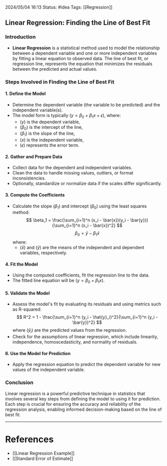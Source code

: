 2024/05/04 16:13
Status: #idea
Tags: [[Regression]]

## Linear Regression: Finding the Line of Best Fit

### Introduction
- **Linear Regression** is a statistical method used to model the relationship between a dependent variable and one or more independent variables by fitting a linear equation to observed data. The line of best fit, or regression line, represents the equation that minimizes the residuals between the predicted and actual values.

### Steps Involved in Finding the Line of Best Fit

#### 1. Define the Model
- Determine the dependent variable (the variable to be predicted) and the independent variable(s).
- The model form is typically $(y = \beta_0 + \beta_1x + \epsilon)$, where:
  - $(y)$ is the dependent variable,
  - $(\beta_0)$ is the intercept of the line,
  - $(\beta_1)$ is the slope of the line,
  - $(x)$ is the independent variable,
  - $(\epsilon)$ represents the error term.

#### 2. Gather and Prepare Data
- Collect data for the dependent and independent variables.
- Clean the data to handle missing values, outliers, or format inconsistencies.
- Optionally, standardize or normalize data if the scales differ significantly.

#### 3. Compute the Coefficients
- Calculate the slope $(\beta_1)$ and intercept $(\beta_0)$ using the least squares method:
$$
\beta_1 = \frac{\sum_{i=1}^n (x_i - \bar{x})(y_i - \bar{y})}{\sum_{i=1}^n (x_i - \bar{x})^2}
$$
$$
\beta_0 = \bar{y} - \beta_1\bar{x}
$$
where:
  - $(\bar{x})$ and $(\bar{y})$ are the means of the independent and dependent variables, respectively.

#### 4. Fit the Model
- Using the computed coefficients, fit the regression line to the data.
- The fitted line equation will be $(y = \beta_0 + \beta_1x)$.

#### 5. Validate the Model
- Assess the model's fit by evaluating its residuals and using metrics such as R-squared:
$$
R^2 = 1 - \frac{\sum_{i=1}^n (y_i - \hat{y}_i)^2}{\sum_{i=1}^n (y_i - \bar{y})^2}
$$
where $(\hat{y}_i)$ are the predicted values from the regression.
- Check for the assumptions of linear regression, which include linearity, independence, homoscedasticity, and normality of residuals.

#### 6. Use the Model for Prediction
- Apply the regression equation to predict the dependent variable for new values of the independent variable.

### Conclusion
Linear regression is a powerful predictive technique in statistics that involves several key steps from defining the model to using it for prediction. Each step is crucial for ensuring the accuracy and reliability of the regression analysis, enabling informed decision-making based on the line of best fit.



---
# References

- [[Linear Regression Example]]
- [[Standard Error of Estimate]]